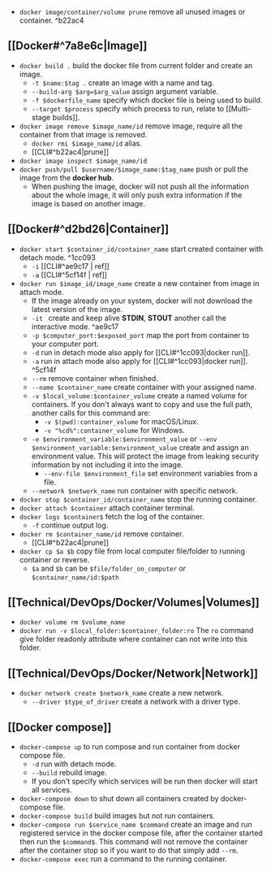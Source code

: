 - `docker image/container/volume prune` remove all unused images or container. ^b22ac4
## [[Docker#^7a8e6c|Image]]
- `docker build .` build the docker file from current folder and create an image.
	- `-t $name:$tag .` create an image with a name and tag.
	- `--build-arg $arg=$arg_value` assign argument variable. 
	- `-f $dockerfile_name` specify which docker file is being used to build.
	- `--target $process` specify which process to run, relate to [[Multi-stage builds]].
- `docker image remove $image_name/id` remove image, require all the container from that image is removed.
	- `docker rmi $image_name/id` alias.
	- [[CLI#^b22ac4|prune]]
- `docker image inspect $image_name/id`
- `docker push/pull $username/$image_name:$tag_name` push or pull the image from the **docker hub**. 
	- When pushing the image, docker will not push all the information about the whole image, it will only push extra information if the image is based on another image.
## [[Docker#^d2bd26|Container]]
- `docker start $container_id/container_name` start created container with detach mode. ^1cc093
	- `-i` [[CLI#^ae9c17 | ref]]
	- `-a` [[CLI#^5cf14f | ref]]
- `docker run $image_id/image_name` create a new container from image in attach mode.
	- If the image already on your system, docker will not download the latest version of the image.
	- `-it ` create and keep alive **STDIN**, **STOUT** another call the interactive mode. ^ae9c17
	- `-p $computer_port:$exposed_port` map the port from container to your computer port.
	-  `-d` run in detach mode also apply for [[CLI#^1cc093|docker run]].
	- `-a` run in attach mode also apply for [[CLI#^1cc093|docker run]]. ^5cf14f
	- `--rm` remove container when finished.
	- `--name $container_name` create container with your assigned name.
	- `-v $local_volume:$container_volume` create a named volume for containers. If you don't always want to copy and use the full path, another calls for this command are: 
		- `-v $(pwd):container_volume` for macOS/Linux.
		- `-v "%cd%":container_volume` for Windows.
	- `-e $environment_variable:$environment_value` or `--env $environment_variable:$environment_value` create and assign an environment value. This will protect the image from leaking security information by not including it into the image.
		- `--env-file $environment_file` set environment variables from a file.
	- `--network $network_name` run container with specific network.
- `docker stop $container_id/container_name` stop the running container.
- `docker attach $container` attach container terminal.
- `docker logs $container$` fetch the log of the container.
	- `-f` continue output log.
- `docker rm $container_name/id` remove container.
	- [[CLI#^b22ac4|prune]]
- `docker cp $a $b` copy file from local computer file/folder to running container or reverse.
	- `$a` and `$b` can be `$file/folder_on_computer` or `$container_name/id:$path`
## [[Technical/DevOps/Docker/Volumes|Volumes]]
- `docker volume rm $volume_name`
- `docker run -v $local_folder:$container_folder:ro` The `ro` command give folder readonly attribute where container can not write into this folder.
## [[Technical/DevOps/Docker/Network|Network]]
- `docker network create $network_name` create a new network.
	- `--driver $type_of_driver` create a network with a driver type.
## [[Docker compose]]
- `docker-compose up` to run compose and run container from docker compose file.
	- `-d` run with detach mode.
	- `--build` rebuild image.
	- If you don't specify which services will be run then docker will start all services.
- `docker-compose down` to shut down all containers created by docker-compose file.
- `docker-compose build` build images but not run containers.
- `docker-compose run $service_name $command` create an image and run registered service in the docker compose file, after the container started then run the `$command$`. This command will not remove the container after the container stop so if you want to do that simply add `--rm`.
- `docker-compose exec` run a command to the running container. 